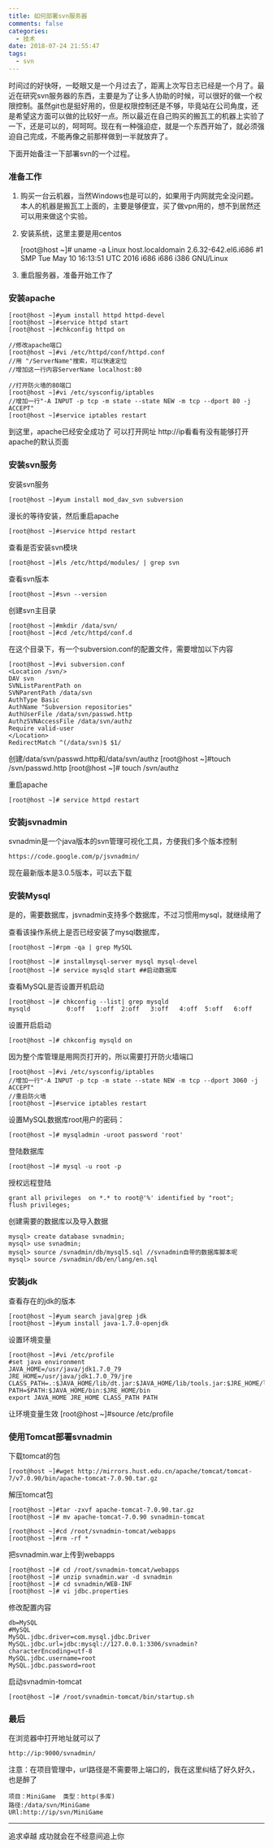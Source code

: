 ```yaml
---
title: 如何部署svn服务器
comments: false
categories:
  - 技术
date: 2018-07-24 21:55:47
tags:
  - svn
---
```


时间过的好快呀，一眨眼又是一个月过去了，距离上次写日志已经是一个月了。最近在研究svn服务器的东西，主要是为了让多人协助的时候，可以很好的做一个权限控制。虽然git也是挺好用的，但是权限控制还是不够，毕竟站在公司角度，还是希望这方面可以做的比较好一点。所以最近在自己购买的搬瓦工的机器上实验了一下，还是可以的，呵呵呵。现在有一种强迫症，就是一个东西开始了，就必须强迫自己完成，不能再像之前那样做到一半就放弃了。
<!--more-->
下面开始备注一下部署svn的一个过程。

### 准备工作 ###
1. 购买一台云机器，当然Windows也是可以的，如果用于内网就完全没问题。本人的机器是搬瓦工上面的，主要是够便宜，买了做vpn用的，想不到居然还可以用来做这个实验。
2. 安装系统，这里主要是用centos

    [root@host ~]# uname -a
	Linux host.localdomain 2.6.32-642.el6.i686 #1 SMP Tue May 10 16:13:51 UTC 2016 i686 i686 i386 GNU/Linux
3. 重启服务器，准备开始工作了

### 安装apache ###
    [root@host ~]#yum install httpd httpd-devel
	[root@host ~]#service httpd start
	[root@host ~]#chkconfig httpd on

	//修改apache端口
	[root@host ~]#vi /etc/httpd/conf/httpd.conf
	//用 "/ServerName"搜索，可以快速定位
	//增加这一行内容ServerName localhost:80
	
	//打开防火墙的80端口
	[root@host ~]#vi /etc/sysconfig/iptables
	//增加一行"-A INPUT -p tcp -m state --state NEW -m tcp --dport 80 -j ACCEPT"
	[root@host ~]#service iptables restart

到这里，apache已经安全成功了
可以打开网址 http://ip看看有没有能够打开apache的默认页面

### 安装svn服务 ###
安装svn服务 

    [root@host ~]#yum install mod_dav_svn subversion

漫长的等待安装，然后重启apache

	[root@host ~]#service httpd restart

查看是否安装svn模块

	[root@host ~]#ls /etc/httpd/modules/ | grep svn

查看svn版本

	[root@host ~]#svn --version

创建svn主目录

	[root@host ~]#mkdir /data/svn/
	[root@host ~]#cd /etc/httpd/conf.d

在这个目录下，有一个subversion.conf的配置文件，需要增加以下内容
	
	[root@host ~]#vi subversion.conf
	<Location /svn/>
	DAV svn
	SVNListParentPath on
	SVNParentPath /data/svn
	AuthType Basic
	AuthName "Subversion repositories"
	AuthUserFile /data/svn/passwd.http
	AuthzSVNAccessFile /data/svn/authz
	Require valid-user
	</Location>
	RedirectMatch ^(/data/svn)$ $1/

创建/data/svn/passwd.http和/data/svn/authz
    [root@host ~]#touch /svn/passwd.http
	[root@host ~]# touch /svn/authz

重启apache

	[root@host ~]# service httpd restart

### 安装jsvnadmin ###
svnadmin是一个java版本的svn管理可视化工具，方便我们多个版本控制

	https://code.google.com/p/jsvnadmin/

现在最新版本是3.0.5版本，可以去下载

### 安装Mysql ###
是的，需要数据库，jsvnadmin支持多个数据库，不过习惯用mysql，就继续用了
	
查看该操作系统上是否已经安装了mysql数据库，

	[root@host ~]#rpm -qa | grep MySQL
	
	[root@host ~]# installmysql-server mysql mysql-devel
	[root@host ~]# service mysqld start ##启动数据库

查看MySQL是否设置开机启动

	[root@host ~]# chkconfig --list| grep mysqld 
	mysqld          0:off   1:off  2:off   3:off   4:off  5:off   6:off

设置开启启动
	
	[root@host ~]# chkconfig mysqld on

因为整个库管理是用网页打开的，所以需要打开防火墙端口

	[root@host ~]#vi /etc/sysconfig/iptables
	//增加一行"-A INPUT -p tcp -m state --state NEW -m tcp --dport 3060 -j ACCEPT"
	//重启防火墙
	[root@host ~]#service iptables restart

设置MySQL数据库root用户的密码：
	
	[root@host ~]# mysqladmin -uroot password 'root'

登陆数据库

	[root@host ~]# mysql -u root -p

授权远程登陆

	grant all privileges  on *.* to root@'%' identified by "root";
	flush privileges;

创建需要的数据库以及导入数据

	mysql> create database svnadmin;
    mysql> use svnadmin;
	mysql> source /svnadmin/db/mysql5.sql //svnadmin自带的数据库脚本呢
	mysql> source /svnadmin/db/en/lang/en.sql

### 安装jdk ###  
查看存在的jdk的版本
	
	[root@host ~]#yum search java|grep jdk
	[root@host ~]#yum install java-1.7.0-openjdk

设置环境变量

	[root@host ~]#vi /etc/profile
	#set java environment
	JAVA_HOME=/usr/java/jdk1.7.0_79
	JRE_HOME=/usr/java/jdk1.7.0_79/jre
	CLASS_PATH=.:$JAVA_HOME/lib/dt.jar:$JAVA_HOME/lib/tools.jar:$JRE_HOME/lib
	PATH=$PATH:$JAVA_HOME/bin:$JRE_HOME/bin
	export JAVA_HOME JRE_HOME CLASS_PATH PATH

让环境变量生效
	[root@host ~]#source /etc/profile

### 使用Tomcat部署svnadmin ###
下载tomcat的包

	[root@host ~]#wget http://mirrors.hust.edu.cn/apache/tomcat/tomcat-7/v7.0.90/bin/apache-tomcat-7.0.90.tar.gz

解压tomcat包	

	[root@host ~]#tar -zxvf apache-tomcat-7.0.90.tar.gz
	[root@host ~]# mv apache-tomcat-7.0.90 svnadmin-tomcat

	[root@host ~]#cd /root/svnadmin-tomcat/webapps
	[root@host ~]#rm -rf *

把svnadmin.war上传到webapps

	[root@host ~]# cd /root/svnadmin-tomcat/webapps
	[root@host ~]# unzip svnadmin.war -d svnadmin
	[root@host ~]# cd svnadmin/WEB-INF
	[root@host ~]# vi jdbc.properties

修改配置内容

	db=MySQL
	#MySQL
	MySQL.jdbc.driver=com.mysql.jdbc.Driver
	MySQL.jdbc.url=jdbc:mysql://127.0.0.1:3306/svnadmin?characterEncoding=utf-8
	MySQL.jdbc.username=root
	MySQL.jdbc.password=root

启动svnadmin-tomcat
	
	[root@host ~]# /root/svnadmin-tomcat/bin/startup.sh

### 最后 ###
在浏览器中打开地址就可以了
	
	http://ip:9000/svnadmin/

注意：在项目管理中，url路径是不需要带上端口的，我在这里纠结了好久好久，也是醉了

	项目：MiniGame  类型：http(多库)
	路径:/data/svn/MiniGame
    URl:http://ip/svn/MiniGame

----------
追求卓越 成功就会在不经意间追上你